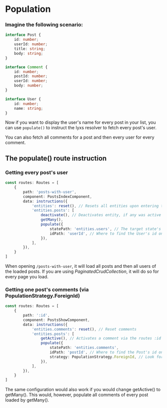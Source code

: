 # Population

### Imagine the following scenario:

```typescript
interface Post {
    id: number;
    userId: number;
    title: string;
    body: string;
}

interface Comment {
    id: number;
    postId: number;
    userId: number;
    body: number;
}

interface User {
    id: number;
    name: string;
}
```

Now if you want to display the user's name for every post in your list, you can use `populate()` to instruct the lyxs resolver to fetch every post's user.

You can also fetch all comments for a post and then every user for every comment.

## The populate\(\) route instruction

### Getting every post's user

```typescript
const routes: Routes = [
    {
        path: 'posts-with-user',
        component: PostsIndexComponent,
        data: instructions({
            'entities': reset(), // Resets all entities upon entering the route
            'entities.posts': [
                deactivate(), // Deactivates entity, if any was active
                getMany(),
                populate({
                    statePath: 'entities.users', // The target state's path
                    idPath: 'userId', // Where to find the User's id on Post
                }),
            ],
        }),
    }
]
```

When opening `/posts-with-user`, it will load all posts and then all users of the loaded posts. If you are using _PaginatedCrudCollection_, it will do so for every page you load.

### Getting one post's comments \(via PopulationStrategy.ForeignId\)

```typescript
const routes: Routes = [
    {
        path: ':id',
        component: PostsShowComponent,
        data: instructions({
            'entities.comments': reset(), // Reset comments
            'entities.posts': [
                getActive(), // Activates a comment via the routes :id param
                populate({
                    statePath: 'entities.comments',
                    idPath: 'postId', // Where to find the Post's id on Comment
                    strategy: PopulationStrategy.ForeignId, // Look for id on Comment instead of Post
                }),
            ],
        }),
    }
]
```

The same configuration would also work if you would change getActive\(\) to getMany\(\). This would, however, populate all comments of every post loaded by getMany\(\).

